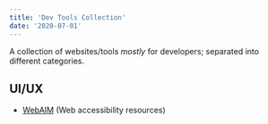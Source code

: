 ```yaml
---
title: 'Dev Tools Collection'
date: '2020-07-01'
---
```


A collection of websites/tools _mostly_ for developers; separated into different categories.

## UI/UX

- [WebAIM](https://webaim.org) (Web accessibility resources)
